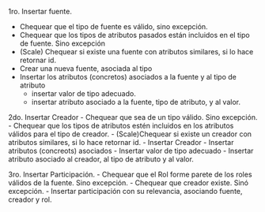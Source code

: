 
1ro. Insertar fuente.
- Chequear que el tipo de fuente es válido, sino excepción.
- Chequear que los tipos de atributos pasados están incluidos en el tipo de fuente. Sino excepción
- (Scale) Chequear si existe una fuente con atributos similares, si lo hace retornar id.
- Crear una nueva fuente, asociada al tipo
- Insertar los atributos (concretos) asociados a la fuente y al tipo de atributo
    - insertar valor de tipo adecuado.
    - insertar atributo asociado a la fuente, tipo de atributo, y al valor.

2do. Insertar Creador
    - Chequear que sea de un tipo válido. Sino excepción.
    - Chequear que los tipos de atributos estén incluidos en los atributos válidos para el tipo de creador.
    - (Scale)Chequear si existe un creador con atributos similares, si lo hace retornar id.
    - Insertar Creador
    - Insertar atributos (concreots) asociados
        - Insertar valor de tipo adecuado
        - Insertar atributo asociado al creador, al tipo de atributo y al valor.

3ro. Insertar Participación.
    - Chequear que el Rol forme parete de los roles válidos de la fuente. Sino excepción. 
    - Chequear que creador existe. Sinó excepción.
    - Insertar participación con su relevancia, asociando fuente, creador y rol.
